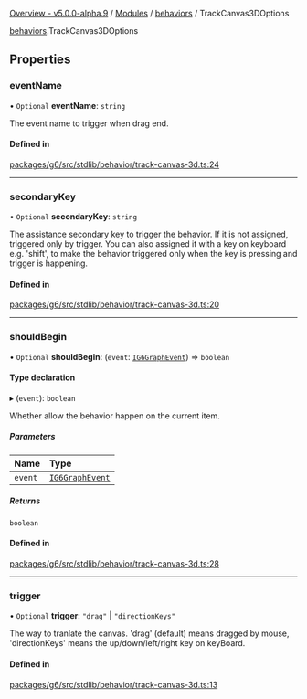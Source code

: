 [Overview - v5.0.0-alpha.9](../../README.md) / [Modules](../../modules.md) / [behaviors](../../modules/behaviors.md) / TrackCanvas3DOptions

[behaviors](../../modules/behaviors.md).TrackCanvas3DOptions

## Properties

### eventName

• `Optional` **eventName**: `string`

The event name to trigger when drag end.

#### Defined in

[packages/g6/src/stdlib/behavior/track-canvas-3d.ts:24](https://github.com/antvis/G6/blob/4b803837a5/packages/g6/src/stdlib/behavior/track-canvas-3d.ts#L24)

___

### secondaryKey

• `Optional` **secondaryKey**: `string`

The assistance secondary key to trigger the behavior.
If it is not assigned, triggered only by trigger.
You can also assigned it with a key on keyboard e.g. 'shift',
to make the behavior triggered only when the key is pressing and trigger is happening.

#### Defined in

[packages/g6/src/stdlib/behavior/track-canvas-3d.ts:20](https://github.com/antvis/G6/blob/4b803837a5/packages/g6/src/stdlib/behavior/track-canvas-3d.ts#L20)

___

### shouldBegin

• `Optional` **shouldBegin**: (`event`: [`IG6GraphEvent`](IG6GraphEvent.md)) => `boolean`

#### Type declaration

▸ (`event`): `boolean`

Whether allow the behavior happen on the current item.

##### Parameters

| Name | Type |
| :------ | :------ |
| `event` | [`IG6GraphEvent`](IG6GraphEvent.md) |

##### Returns

`boolean`

#### Defined in

[packages/g6/src/stdlib/behavior/track-canvas-3d.ts:28](https://github.com/antvis/G6/blob/4b803837a5/packages/g6/src/stdlib/behavior/track-canvas-3d.ts#L28)

___

### trigger

• `Optional` **trigger**: ``"drag"`` \| ``"directionKeys"``

The way to tranlate the canvas. 'drag' (default) means dragged by mouse, 'directionKeys' means the up/down/left/right key on keyBoard.

#### Defined in

[packages/g6/src/stdlib/behavior/track-canvas-3d.ts:13](https://github.com/antvis/G6/blob/4b803837a5/packages/g6/src/stdlib/behavior/track-canvas-3d.ts#L13)
